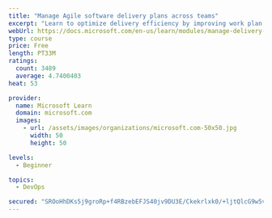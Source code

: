 ```yaml
---
title: "Manage Agile software delivery plans across teams"
excerpt: "Learn to optimize delivery efficiency by improving work plan visibility across teams."
webUrl: https://docs.microsoft.com/en-us/learn/modules/manage-delivery-plans/
type: course
price: Free
length: PT33M
ratings:
  count: 3489
  average: 4.7400403
heat: 53

provider:
  name: Microsoft Learn
  domain: microsoft.com
  images:
    - url: /assets/images/organizations/microsoft.com-50x50.jpg
      width: 50
      height: 50

levels:
  - Beginner

topics:
  - DevOps

secured: "SROoHhDKs5j9groRp+f4RBzebEFJS40jv9DU3E/Ckekrlxk0/+ljtQlcG9w5viHcTkOmLrOG3vP/gAWuwaa7LgQQeecI64nkjNdwBfoIGUJNpCtbX4ff5e7ellpZeTjulnVyg49uMJHu8s+ikzCnrbt1yvLem1lvBgW0vxFtrI2pVWoji6LTTg2JsfRKLi1GOPnuUH8Mz4P7W+ZnvuE5iXXuRYBGd8xGGjzSZ2elHP4pM1+8BxiCv5zIBkL6Q+lkkVHMEjRlf1yrXF9uw5NF55sjVIWH4Cka9n1c5plAn/o9bv32ZatqcEXHFgxsDnADN9c25n/yIuP2zCPQzkQJ3+rQZSfw7ojLd+MJ0nf15UkOiAZ4cTjRSblw52Dsnw2n1wPKXRu7Uty0ck5HL7ss9b/rEYyCmFSfD6eYmR/ScZU=;Kr81twqfRVr//7IqUOcmQg=="
---
```


